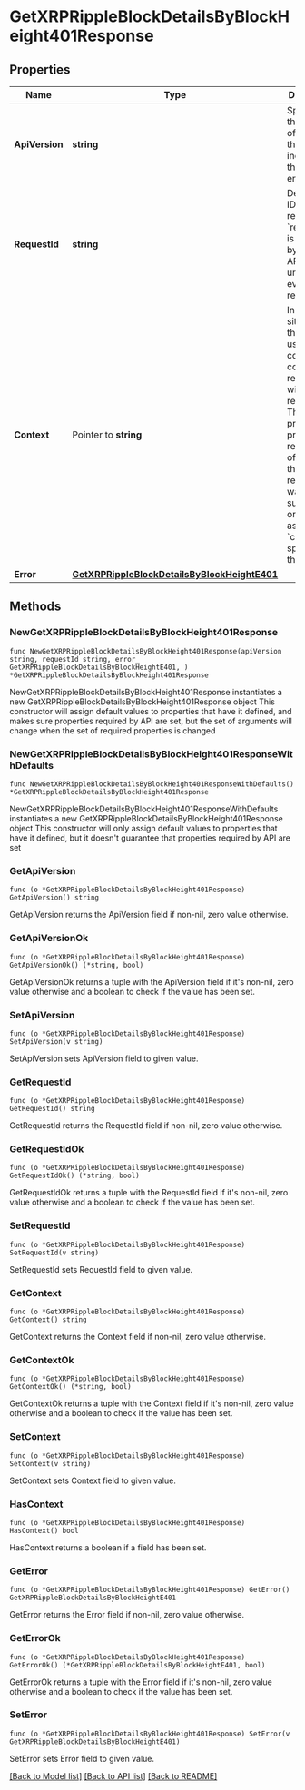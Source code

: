# GetXRPRippleBlockDetailsByBlockHeight401Response

## Properties

Name | Type | Description | Notes
------------ | ------------- | ------------- | -------------
**ApiVersion** | **string** | Specifies the version of the API that incorporates this endpoint. | 
**RequestId** | **string** | Defines the ID of the request. The &#x60;requestId&#x60; is generated by Crypto APIs and it&#39;s unique for every request. | 
**Context** | Pointer to **string** | In batch situations the user can use the context to correlate responses with requests. This property is present regardless of whether the response was successful or returned as an error. &#x60;context&#x60; is specified by the user. | [optional] 
**Error** | [**GetXRPRippleBlockDetailsByBlockHeightE401**](GetXRPRippleBlockDetailsByBlockHeightE401.md) |  | 

## Methods

### NewGetXRPRippleBlockDetailsByBlockHeight401Response

`func NewGetXRPRippleBlockDetailsByBlockHeight401Response(apiVersion string, requestId string, error_ GetXRPRippleBlockDetailsByBlockHeightE401, ) *GetXRPRippleBlockDetailsByBlockHeight401Response`

NewGetXRPRippleBlockDetailsByBlockHeight401Response instantiates a new GetXRPRippleBlockDetailsByBlockHeight401Response object
This constructor will assign default values to properties that have it defined,
and makes sure properties required by API are set, but the set of arguments
will change when the set of required properties is changed

### NewGetXRPRippleBlockDetailsByBlockHeight401ResponseWithDefaults

`func NewGetXRPRippleBlockDetailsByBlockHeight401ResponseWithDefaults() *GetXRPRippleBlockDetailsByBlockHeight401Response`

NewGetXRPRippleBlockDetailsByBlockHeight401ResponseWithDefaults instantiates a new GetXRPRippleBlockDetailsByBlockHeight401Response object
This constructor will only assign default values to properties that have it defined,
but it doesn't guarantee that properties required by API are set

### GetApiVersion

`func (o *GetXRPRippleBlockDetailsByBlockHeight401Response) GetApiVersion() string`

GetApiVersion returns the ApiVersion field if non-nil, zero value otherwise.

### GetApiVersionOk

`func (o *GetXRPRippleBlockDetailsByBlockHeight401Response) GetApiVersionOk() (*string, bool)`

GetApiVersionOk returns a tuple with the ApiVersion field if it's non-nil, zero value otherwise
and a boolean to check if the value has been set.

### SetApiVersion

`func (o *GetXRPRippleBlockDetailsByBlockHeight401Response) SetApiVersion(v string)`

SetApiVersion sets ApiVersion field to given value.


### GetRequestId

`func (o *GetXRPRippleBlockDetailsByBlockHeight401Response) GetRequestId() string`

GetRequestId returns the RequestId field if non-nil, zero value otherwise.

### GetRequestIdOk

`func (o *GetXRPRippleBlockDetailsByBlockHeight401Response) GetRequestIdOk() (*string, bool)`

GetRequestIdOk returns a tuple with the RequestId field if it's non-nil, zero value otherwise
and a boolean to check if the value has been set.

### SetRequestId

`func (o *GetXRPRippleBlockDetailsByBlockHeight401Response) SetRequestId(v string)`

SetRequestId sets RequestId field to given value.


### GetContext

`func (o *GetXRPRippleBlockDetailsByBlockHeight401Response) GetContext() string`

GetContext returns the Context field if non-nil, zero value otherwise.

### GetContextOk

`func (o *GetXRPRippleBlockDetailsByBlockHeight401Response) GetContextOk() (*string, bool)`

GetContextOk returns a tuple with the Context field if it's non-nil, zero value otherwise
and a boolean to check if the value has been set.

### SetContext

`func (o *GetXRPRippleBlockDetailsByBlockHeight401Response) SetContext(v string)`

SetContext sets Context field to given value.

### HasContext

`func (o *GetXRPRippleBlockDetailsByBlockHeight401Response) HasContext() bool`

HasContext returns a boolean if a field has been set.

### GetError

`func (o *GetXRPRippleBlockDetailsByBlockHeight401Response) GetError() GetXRPRippleBlockDetailsByBlockHeightE401`

GetError returns the Error field if non-nil, zero value otherwise.

### GetErrorOk

`func (o *GetXRPRippleBlockDetailsByBlockHeight401Response) GetErrorOk() (*GetXRPRippleBlockDetailsByBlockHeightE401, bool)`

GetErrorOk returns a tuple with the Error field if it's non-nil, zero value otherwise
and a boolean to check if the value has been set.

### SetError

`func (o *GetXRPRippleBlockDetailsByBlockHeight401Response) SetError(v GetXRPRippleBlockDetailsByBlockHeightE401)`

SetError sets Error field to given value.



[[Back to Model list]](../README.md#documentation-for-models) [[Back to API list]](../README.md#documentation-for-api-endpoints) [[Back to README]](../README.md)


